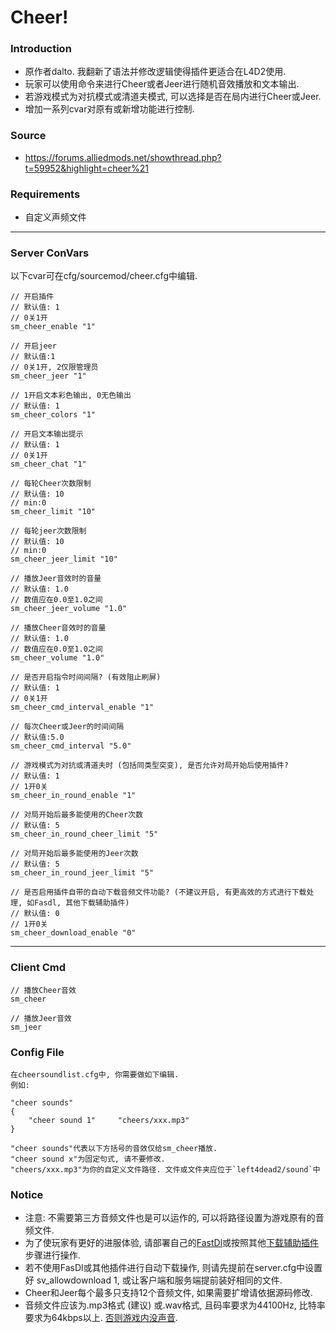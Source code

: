 # Cheer!

### Introduction
 - 原作者dalto. 我翻新了语法并修改逻辑使得插件更适合在L4D2使用.
 - 玩家可以使用命令来进行Cheer或者Jeer进行随机音效播放和文本输出.
 - 若游戏模式为对抗模式或清道夫模式, 可以选择是否在局内进行Cheer或Jeer.
 - 增加一系列cvar对原有或新增功能进行控制.

### Source
 - https://forums.alliedmods.net/showthread.php?t=59952&highlight=cheer%21

### Requirements
 - 自定义声频文件

<hr>

### Server ConVars
以下cvar可在cfg/sourcemod/cheer.cfg中编辑.
```
// 开启插件
// 默认值: 1 
// 0关1开
sm_cheer_enable "1"

// 开启jeer
// 默认值:1
// 0关1开, 2仅限管理员
sm_cheer_jeer "1"

// 1开启文本彩色输出, 0无色输出
// 默认值: 1
sm_cheer_colors "1"

// 开启文本输出提示
// 默认值: 1
// 0关1开
sm_cheer_chat "1"

// 每轮Cheer次数限制
// 默认值: 10
// min:0
sm_cheer_limit "10"

// 每轮jeer次数限制
// 默认值: 10
// min:0
sm_cheer_jeer_limit "10"

// 播放Jeer音效时的音量
// 默认值: 1.0
// 数值应在0.0至1.0之间
sm_cheer_jeer_volume "1.0"

// 播放Cheer音效时的音量
// 默认值: 1.0
// 数值应在0.0至1.0之间
sm_cheer_volume "1.0"

// 是否开启指令时间间隔? (有效阻止刷屏)
// 默认值: 1
// 0关1开
sm_cheer_cmd_interval_enable "1"

// 每次Cheer或Jeer的时间间隔
// 默认值:5.0
sm_cheer_cmd_interval "5.0"

// 游戏模式为对抗或清道夫时 (包括同类型突变), 是否允许对局开始后使用插件?
// 默认值: 1
// 1开0关
sm_cheer_in_round_enable "1"

// 对局开始后最多能使用的Cheer次数
// 默认值: 5
sm_cheer_in_round_cheer_limit "5"

// 对局开始后最多能使用的Jeer次数
// 默认值: 5
sm_cheer_in_round_jeer_limit "5"

// 是否启用插件自带的自动下载音频文件功能? (不建议开启, 有更高效的方式进行下载处理, 如Fasdl, 其他下载辅助插件)
// 默认值: 0
// 1开0关
sm_cheer_download_enable "0"
```

<hr>

### Client Cmd
```
// 播放Cheer音效
sm_cheer

// 播放Jeer音效
sm_jeer
```

### Config File
```
在cheersoundlist.cfg中, 你需要做如下编辑.
例如:

"cheer sounds"
{
	"cheer sound 1"		"cheers/xxx.mp3"
}

"cheer sounds"代表以下方括号的音效仅给sm_cheer播放.
"cheer sound x"为固定句式, 请不要修改.
"cheers/xxx.mp3"为你的自定义文件路径. 文件或文件夹应位于`left4dead2/sound`中
```

### Notice
 - 注意: 不需要第三方音频文件也是可以运作的, 可以将路径设置为游戏原有的音频文件.
 - 为了使玩家有更好的进服体验, 请部署自己的[FastDl](https://developer.valvesoftware.com/w/index.php?title=FastDL:zh-cn&uselang=zh)或按照其他[下载辅助插件](https://github.com/fbef0102/L4D1_2-Plugins/tree/master/sm_downloader)步骤进行操作.
 - 若不使用FasDl或其他插件进行自动下载操作, 则请先提前在server.cfg中设置好 sv_allowdownload 1, 或让客户端和服务端提前装好相同的文件.
 - Cheer和Jeer每个最多只支持12个音频文件, 如果需要扩增请依据源码修改.
 - 音频文件应该为.mp3格式 (建议) 或.wav格式, 且码率要求为44100Hz, 比特率要求为64kbps以上. [否则游戏内没声音](https://forums.alliedmods.net/archive/index.php/t-331070.html#:~:text=This%20is%20usually%20an%20error%20in%20the%20audio,to%20change%20the%20audio%20name%20and%20update%20FastDL.).
